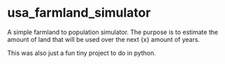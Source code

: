 # usa_farmland_simulator

A simple farmland to population simulator.
The purpose is to estimate the amount of land that will be used over the
next {x} amount of years.

This was also just a fun tiny project to do in python.
